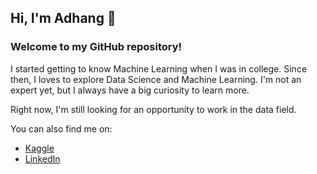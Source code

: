 ## Hi, I'm Adhang 👋
### Welcome to my GitHub repository!

I started getting to know Machine Learning when I was in college.
Since then, I loves to explore Data Science and Machine Learning.
I'm not an expert yet, but I always have a big curiosity to learn more.

Right now, I'm still looking for an opportunity to work in the data field.

You can also find me on:
- [Kaggle](https://www.kaggle.com/adhang)
- [LinkedIn](https://www.linkedin.com/in/adhangmuntaha/)

<!--
**adhang/adhang** is a ✨ _special_ ✨ repository because its `README.md` (this file) appears on your GitHub profile.

Here are some ideas to get you started:

- 🔭 I’m currently working on ...
- 🌱 I’m currently learning ...
- 👯 I’m looking to collaborate on ...
- 🤔 I’m looking for help with ...
- 💬 Ask me about ...
- 📫 How to reach me: ...
- 😄 Pronouns: ...
- ⚡ Fun fact: ...
-->
